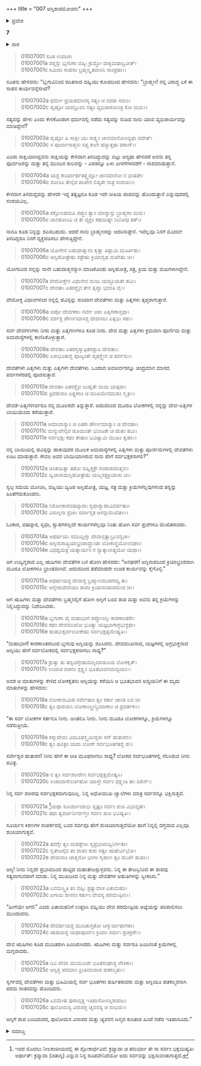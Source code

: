 +++
title = "007 ಅಗ್ನಿಶಾಪಮೋಚನಃ"
+++

<details><summary>ಪ್ರವೇಶ</summary>


।।   ಓಂ ಓಂ ನಮೋ ನಾರಾಯಣಾಯ।।   ಶ್ರೀ ವೇದವ್ಯಾಸಾಯ ನಮಃ ।।
ಶ್ರೀ ಕೃಷ್ಣದ್ವೈಪಾಯನ ವೇದವ್ಯಾಸ ವಿರಚಿತ
ಶ್ರೀ ಮಹಾಭಾರತ
ಆದಿ ಪರ್ವ
ಪೌಲೋಮ ಪರ್ವ
</details>

**7**
<details><summary>ಸಾರ</summary>

ಕೋಪಗೊಂಡ ಅಗ್ನಿಯು ಎಲ್ಲ ಕರ್ಮಗಳಿಂದ ತನ್ನನ್ನು ಹಿಂತೆಗೆದುಕೊಂಡಿದುದು (1-14). ದೇವತೆಗಳ ಒತ್ತಾಯದ ಮೇರೆಗೆ ಬ್ರಹ್ಮನು ಅಗ್ನಿಗೆ ಶಾಪವನ್ನು ಸ್ವೀಕರಿಸಲು ಹೇಳುವುದು (15-25).

</details>

> 01007001 ಸೂತ ಉವಾಚ।  
01007001a ಶಪ್ತಸ್ತು ಭೃಗುಣಾ ವಹ್ನಿಃ ಕ್ರುದ್ಧೋ ವಾಕ್ಯಮಥಾಬ್ರವೀತ್।  
01007001c ಕಿಮಿದಂ ಸಾಹಸಂ ಬ್ರಹ್ಮನ್ಕೃತವಾನಸಿ ಸಾಂಪ್ರತಂ।।

ಸೂತನು ಹೇಳಿದನು: “ಭೃಗುವಿನಿಂದ ಶಪಿತನಾದ ವಹ್ನಿಯು ಕೋಪದಿಂದ ಹೇಳಿದನು: “ಬ್ರಾಹ್ಮಣ! ನನ್ನ ವಿರುದ್ಧ ಏಕೆ ಈ ಸಾಹಸ ಕಾರ್ಯವನ್ನೆಸಗಿದೆ?

> 01007002a ಧರ್ಮೇ ಪ್ರಯತಮಾನಸ್ಯ ಸತ್ಯಂ ಚ ವದತಃ ಸಮಂ।  
01007002c ಪೃಷ್ಟೋ ಯದಬ್ರುವಂ ಸತ್ಯಂ ವ್ಯಭಿಚಾರೋಽತ್ರ ಕೋ ಮಮ।।

ಸತ್ಯವನ್ನು ಹೇಳು ಎಂದು ಕೇಳಿಕೊಂಡಾಗ ಧರ್ಮದಲ್ಲಿ ನಡೆದು ಸತ್ಯವನ್ನು ನುಡಿದ ನಾನು ಯಾವ ವ್ಯಭಿಚಾರ್ಯವನ್ನು ಮಾಡಿದ್ದೇನೆ?

> 01007003a ಪೃಷ್ಟೋ ಹಿ ಸಾಕ್ಷೀ ಯಃ ಸಾಕ್ಷ್ಯಂ ಜಾನಮಾನೋಽನ್ಯಥಾ ವದೇತ್।  
01007003c ಸ ಪೂರ್ವಾನಾತ್ಮನಃ ಸಪ್ತ ಕುಲೇ ಹನ್ಯಾತ್ತಥಾ ಪರಾನ್।।

ಎದಿರು ಸಾಕ್ಷಿಯಾಗಿದ್ದವನು ಸಾಕ್ಷಿಯನ್ನು ಕೇಳಿದಾಗ ತಿಳಿದಿದ್ದುದನ್ನು ಬಿಟ್ಟು ಅನ್ಯಥಾ ಹೇಳಿದರೆ ಅವನು ತನ್ನ ಪೂರ್ವಜರನ್ನು ಮತ್ತು ತನ್ನ ಮುಂದಿನ ಕುಲವನ್ನು - ಎರಡನ್ನೂ ಏಳು ಪೀಳಿಗೆಗಳವರೆಗೆ - ನಾಶಮಾಡುತ್ತಾನೆ.

> 01007004a ಯಶ್ಚ ಕಾರ್ಯಾರ್ಥತತ್ತ್ವಜ್ಞೋ ಜಾನಮಾನೋ ನ ಭಾಷತೇ।  
01007004c ಸೋಽಪಿ ತೇನೈವ ಪಾಪೇನ ಲಿಪ್ಯತೇ ನಾತ್ರ ಸಂಶಯಃ।।

ಕೇಳಿದಾಗ ತಿಳಿದುದ್ದದನ್ನು ಹೇಳದೇ ಇದ್ದ ತತ್ವಜ್ಞನೂ ಕೂಡ  ಇದೇ ರೀತಿಯ ಪಾಪವನ್ನು ಹೊಂದುತ್ತಾನೆ ಎನ್ನುವುದರಲ್ಲಿ ಸಂಶಯವಿಲ್ಲ.

> 01007005a ಶಕ್ತೋಽಹಮಪಿ ಶಪ್ತುಂ ತ್ವಾಂ ಮಾನ್ಯಾಸ್ತು ಬ್ರಾಹ್ಮಣಾ ಮಮ।  
01007005c ಜಾನತೋಽಪಿ ಚ ತೇ ವ್ಯಕ್ತಂ ಕಥಯಿಷ್ಯೇ ನಿಬೋಧ ತತ್।।

ನಾನೂ ಕೂಡ ನಿನ್ನನ್ನು ಶಪಿಸಬಹುದು. ಆದರೆ ನಾನು ಬ್ರಾಹ್ಮಣರನ್ನು ಆದರಿಸುತ್ತೇನೆ. ಇವೆಲ್ಲವೂ ನಿನಗೆ ಮೊದಲೇ ತಿಳಿದಿದ್ದರೂ ನಿನಗೆ ವ್ಯಕ್ತಪಡಿಸಲು ಹೇಳುತ್ತಿದ್ದೇನೆ.

> 01007006a ಯೋಗೇನ ಬಹುಧಾತ್ಮಾನಂ ಕೃತ್ವಾ ತಿಷ್ಟಾಮಿ ಮೂರ್ತಿಷು।  
01007006c ಅಗ್ನಿಹೋತ್ರೇಷು ಸತ್ರೇಷು ಕ್ರಿಯಾಸ್ವಥ ಮಖೇಷು ಚ।।

ಯೋಗದಿಂದ ನನ್ನನ್ನು ನಾನೇ ಬಹುದಾತ್ಮನನ್ನಾಗಿ ಮಾಡಿಕೊಂಡು ಅಗ್ನಿಹೋತ್ರ, ಸತ್ರ, ಕ್ರಿಯ ಮತ್ತು ಮಖಗಳಾಗಿದ್ದೇನೆ.

> 01007007a ವೇದೋಕ್ತೇನ ವಿಧಾನೇನ ಮಯಿ ಯದ್ಧೂಯತೇ ಹವಿಃ।  
01007007c ದೇವತಾಃ ಪಿತರಶ್ಚೈವ ತೇನ ತೃಪ್ತಾ ಭವಂತಿ ವೈ।।

ವೇದೋಕ್ತ ವಿಧಾನಗಳಿಂದ ನನ್ನಲ್ಲಿ ಹವಿಸ್ಸನ್ನು ಸುರಿದಾಗ ದೇವತೆಗಳು ಮತ್ತು ಪಿತೃಗಳು ತೃಪ್ತರಾಗುತ್ತಾರೆ.

> 01007008a ಆಪೋ ದೇವಗಣಾಃ ಸರ್ವೇ ಆಪಃ ಪಿತೃಗಣಾಸ್ತಥಾ।  
01007008c ದರ್ಶಶ್ಚ ಪೌರ್ಣಮಾಸಶ್ಚ ದೇವಾನಾಂ ಪಿತೃಭಿಃ ಸಹ।।

ಸರ್ವ ದೇವಗಣಗಳು ನೀರು ಮತ್ತು ಪಿತೃಗಣಗಳೂ ಕೂಡ ನೀರು. ದೇವ ಮತ್ತು ಪಿತೃಗಳು ಕ್ರಮವಾಗಿ ಪೂರ್ಣಿಮ ಮತ್ತು ಅಮವಾಸ್ಯೆಗಳಲ್ಲಿ ಕಾಣಿಸಿಕೊಳ್ಳುತ್ತಾರೆ.

> 01007009a ದೇವತಾಃ ಪಿತರಸ್ತಸ್ಮಾತ್ಪಿತರಶ್ಚಾಪಿ ದೇವತಾಃ।  
01007009c ಏಕೀಭೂತಾಶ್ಚ ಪೂಜ್ಯಂತೇ ಪೃಥಕ್ತ್ವೇನ ಚ ಪರ್ವಸು।।

ದೇವತೆಗಳೇ ಪಿತೃಗಳು ಮತ್ತು ಪಿತೃಗಳೇ ದೇವತೆಗಳು. ಒಂದಾದ ಅವರೀರ್ವರನ್ನೂ ಚಂದ್ರಮಾನ ಮಾಸದ ಪರ್ವಗಳೆರಡಲ್ಲಿ ಪೂಜಿಸುತ್ತಾರೆ.

> 01007010a ದೇವತಾಃ ಪಿತರಶ್ಚೈವ ಜುಹ್ವತೇ ಮಯಿ ಯತ್ಸದಾ।   
01007010c ತ್ರಿದಶಾನಾಂ ಪಿತೄಣಾಂ ಚ ಮುಖಮೇವಮಹಂ ಸ್ಮೃತಃ।।

ದೇವತೆ-ಪಿತೃಗಳೀರ್ವರೂ ನನ್ನ ಮೂಲಕವೇ ತಿನ್ನುತ್ತಾರೆ. ಆದುದರಿಂದ ಮೂರೂ ಲೋಕಗಳಲ್ಲಿ ನನ್ನನ್ನು ದೇವ-ಪಿತೃಗಳ ಬಾಯಿಯೆಂದು ಕರೆಯುತ್ತಾರೆ.

> 01007011a ಅಮಾವಾಸ್ಯಾಂ ಚ ಪಿತರಃ ಪೌರ್ಣಮಾಸ್ಯಾಂ ಚ ದೇವತಾಃ।  
01007011c ಮನ್ಮುಖೇನೈವ ಹೂಯಂತೇ ಭುಂಜತೇ ಚ ಹುತಂ ಹವಿಃ।  
01007011e ಸರ್ವಭಕ್ಷಃ ಕಥಂ ತೇಷಾಂ ಭವಿಷ್ಯಾಮಿ ಮುಖಂ ತ್ವಹಂ।।

ನನ್ನ ಬಾಯಿಯಲ್ಲಿ ಹವಿಸ್ಸನ್ನು ಹಾಕುವುದರ ಮೂಲಕ ಅಮವಾಸ್ಯೆಗಳಲ್ಲಿ ಪಿತೃಗಳು ಮತ್ತು ಪೂರ್ಣಿಮೆಗಳಲ್ಲಿ ದೇವತೆಗಳು ಊಟ ಮಾಡುತ್ತಾರೆ. ಕೇವಲ ಅವರ ಬಾಯಿಯಾಗಿರುವ ನಾನು ಹೇಗೆ ಸರ್ವಭಕ್ಷಕನಾಗಲಿ?”

> 01007012a ಚಿಂತಯಿತ್ವಾ ತತೋ ವಹ್ನಿಶ್ಚಕ್ರೇ ಸಂಹಾರಮಾತ್ಮನಃ।  
01007012c ದ್ವಿಜಾನಾಮಗ್ನಿಹೋತ್ರೇಷು ಯಜ್ಮಸತ್ರಕ್ರಿಯಾಸು ಚ।।

ಸ್ವಲ್ಪ ಸಮಯ ಯೋಚಿಸಿ, ವಹ್ನಿಯು ದ್ವಿಜರ ಅಗ್ನಿಹೋತ್ರ, ಯಜ್ಞ, ಸತ್ರ ಮತ್ತು ಕ್ರಿಯೆಗಳೆಲ್ಲವುಗಳಿಂದ ತನ್ನನ್ನು ಹಿಂತೆಗೆದುಕೊಂಡನು.

> 01007013a ನಿರೋಂಕಾರವಷಟ್ಕಾರಾಃ ಸ್ವಧಾಸ್ವಾಹಾವಿವರ್ಜಿತಾಃ।  
01007013c ವಿನಾಗ್ನಿನಾ ಪ್ರಜಾಃ ಸರ್ವಾಸ್ತತ ಆಸನ್ಸುದುಃಖಿತಾಃ।।

ಓಂಕಾರ, ವಷಟ್ಕಾರ, ಸ್ವಧಾ, ಸ್ವಾಹಗಳಿಲ್ಲದೇ ಕಾರ್ಯಗಳೆಲ್ಲವೂ ನಿಂತು ಹೋಗಿ ಸರ್ವ ಪ್ರಜೆಗಳೂ ದುಃಖಿತರಾದರು.

> 01007014a ಅಥರ್ಷಯಃ ಸಮುದ್ವಿಗ್ನಾ ದೇವಾನ್ಗತ್ವಾಬ್ರುವನ್ವಚಃ।  
01007014c ಅಗ್ನಿನಾಶಾತ್ಕ್ರಿಯಾಭ್ರಂಶಾದ್ಭ್ರಾಂತಾ ಲೋಕಾಸ್ತ್ರಯೋಽನಘಾಃ।   
01007014e ವಿಧಧ್ವಮತ್ರ ಯತ್ಕಾರ್ಯಂ ನ ಸ್ಯಾತ್ಕಾಲಾತ್ಯಯೋ ಯಥಾ।।

ಆಗ ಉದ್ವಿಗ್ನರಾದ ಎಲ್ಲ ಋಷಿಗಳು ದೇವತೆಗಳ ಬಳಿ ಹೋಗಿ ಹೇಳಿದರು: “ಅನಘರೇ! ಅಗ್ನಿನಾಶದಿಂದ ಕ್ರಿಯಾಭ್ರಂಶವಾಗಿ ಮೂರೂ ಲೋಕಗಳೂ ಭ್ರಾಂತವಾಗಿವೆ. ಆದುದರಿಂದ ತಡೆಮಾಡದೇ ಉಚಿತ ಕಾರ್ಯವನ್ನು ಕೈಗೊಳ್ಳಿ.”

> 01007015a ಅಥರ್ಷಯಶ್ಚ ದೇವಾಶ್ಚ ಬ್ರಹ್ಮಾಣಮುಪಗಮ್ಯ ತು।  
01007015c ಅಗ್ನೇರಾವೇದಯಂ ಶಾಪಂ ಕ್ರಿಯಾಸಂಹಾರಮೇವ ಚ।।

ಆಗ ಋಷಿಗಳು ಮತ್ತು ದೇವತೆಗಳು ಬ್ರಹ್ಮನಲ್ಲಿಗೆ ಹೋಗಿ ಅಗ್ನಿಗೆ ಬಂದ ಶಾಪ ಮತ್ತು ಅವನು ತನ್ನ ಕ್ರಿಯೆಗಳನ್ನು ನಿಲ್ಲಿಸಿದ್ದುದನ್ನು ನಿವೇದಿಸಿದರು.

> 01007016a ಭೃಗುಣಾ ವೈ ಮಹಾಭಾಗ ಶಪ್ತೋಽಗ್ನಿಃ ಕಾರಣಾಂತರೇ।  
01007016c ಕಥಂ ದೇವಮುಖೋ ಭೂತ್ವಾ ಯಜ್ಞಭಾಗಾಗ್ರಭುಕ್ತಥಾ।  
01007016e ಹುತಭುಕ್ಸರ್ವಲೋಕೇಷು ಸರ್ವಭಕ್ಷತ್ವಮೇಷ್ಯತಿ।।

“ಮಹಾಭಾಗ! ಕಾರಣಾಂತರದಿಂದ ಭೃಗುವು ಅಗ್ನಿಯನ್ನು ಶಪಿಸಿದನು. ದೇವಮುಖನಾದ, ಯಜ್ಞಗಳಲ್ಲಿ ಅಗ್ರಭುಕ್ತನಾದ ಅಗ್ನಿಯು ಹೇಗೆ ಸರ್ವಲೋಕದಲ್ಲಿ ಸರ್ವಭಕ್ಷಕನಾಗಲು ಸಾಧ್ಯ?”

> 01007017a ಶ್ರುತ್ವಾ ತು ತದ್ವಚಸ್ತೇಷಾಮಗ್ನಿಮಾಹೂಯ ಲೋಕಕೃತ್।  
01007017c ಉವಾಚ ವಚನಂ ಶ್ಲಕ್ಷ್ಣಂ ಭೂತಭಾವನಮವ್ಯಯಂ।।

ಅವರ ಆ ಮಾತುಗಳನ್ನು ಕೇಳಿದ ಲೋಕಕೃತನು ಅಗ್ನಿಯನ್ನು ಕರೆಯಿಸಿ ಆ ಭೂತಭಾವನ ಅವ್ಯಯನಿಗೆ ಈ ಮೃದು ಮಾತುಗಳನ್ನು ಹೇಳಿದನು:

> 01007018a ಲೋಕಾನಾಮಿಹ ಸರ್ವೇಷಾಂ ತ್ವಂ ಕರ್ತಾ ಚಾಂತ ಏವ ಚ।  
01007018c ತ್ವಂ ಧಾರಯಸಿ ಲೋಕಾಂಸ್ತ್ರೀನ್ಕ್ರಿಯಾಣಾಂ ಚ ಪ್ರವರ್ತಕಃ।।

“ಈ ಸರ್ವ ಲೋಕಗಳ ಕರ್ತನೂ ನೀನು. ಅಂತನೂ ನೀನು. ನೀನು ಮೂರೂ ಲೋಕಗಳನ್ನೂ, ಕ್ರಿಯೆಗಳನ್ನೂ ನಡೆಸುತ್ತೀಯೆ.

> 01007019a ಕಸ್ಮಾದೇವಂ ವಿಮೂಢಸ್ತ್ವಮೀಶ್ವರಃ ಸನ್ ಹುತಾಶನಃ।  
01007019c ತ್ವಂ ಪವಿತ್ರಂ ಯದಾ ಲೋಕೇ ಸರ್ವಭೂತಗತಶ್ಚ ಹ।।

ಸರ್ವೇಶ್ವರ ಹುತಾಶನ! ನೀನು ಹೇಗೆ ಈ ರೀತಿ ಮೂಢನಾಗಲು ಸಾಧ್ಯ? ಲೋಕದ ಸರ್ವಭೂತಗಳಲ್ಲಿ ನೆಲಸಿರುವ ನೀನು ಪವಿತ್ರ.

> 01007020a ನ ತ್ವಂ ಸರ್ವಶರೀರೇಣ ಸರ್ವಭಕ್ಷತ್ವಮೇಷ್ಯಸಿ।  
01007020c ಉಪಾದಾನೇಽರ್ಚಿಷೋ ಯಾಸ್ತೇ ಸರ್ವಂ ಧಕ್ಷ್ಯಂತಿ ತಾಃ ಶಿಖಿನ್।।

ನಿನ್ನ ಸರ್ವ ಶರೀರವು ಸರ್ವಭಕ್ಷಕವಾಗುವುದಿಲ್ಲ. ನಿನ್ನ ಅಧೋಮುಖ ಜ್ವಾಲೆಗಳು ಮಾತ್ರ ಸರ್ವವನ್ನೂ ಭಕ್ಷಿಸುತ್ತವೆ.

> 01007021a [^1]ಯಥಾ ಸೂರ್ಯಾಂಶುಭಿಃ ಸ್ಪೃಷ್ಟಂ ಸರ್ವಂ ಶುಚಿ ವಿಭಾವ್ಯತೇ।  
01007021c ತಥಾ ತ್ವದರ್ಚಿರ್ನಿರ್ದಗ್ಧಂ ಸರ್ವಂ ಶುಚಿ ಭವಿಷ್ಯತಿ।।

ಸೂರ್ಯನ ಕಿರಣಗಳ ಸಂಪರ್ಕದಲ್ಲಿ ಬಂದ ಸರ್ವವೂ ಹೇಗೆ ಶುಚಿಯಾಗುತ್ತವೆಯೋ ಹಾಗೆ ನಿನ್ನಲ್ಲಿ ದಗ್ಧವಾದ ಎಲ್ಲವೂ ಶುಚಿಯಾಗುತ್ತವೆ.

> 01007022a ತದಗ್ನೇ ತ್ವಂ ಮಹತ್ತೇಜಃ ಸ್ವಪ್ರಭಾವಾದ್ವಿನಿರ್ಗತಂ।  
01007022c ಸ್ವತೇಜಸೈವ ತಂ ಶಾಪಂ ಕುರು ಸತ್ಯಂ ಋಷೇರ್ವಿಭೋ।  
01007022e ದೇವಾನಾಂ ಚಾತ್ಮನೋ ಭಾಗಂ ಗೃಹಾಣ ತ್ವಂ ಮುಖೇ ಹುತಂ।।

ಅಗ್ನಿ! ನೀನು ನಿನ್ನದೇ ಪ್ರಭಾವದಿಂದ ಹುಟ್ಟಿದ ಮಹಾತೇಜಸ್ಸುಳ್ಳವನು. ನಿನ್ನ ಈ ತೇಜಸ್ಸಿನಿಂದ ಈ ಶಾಪವು ಸತ್ಯವಾಗುವಹಾಗೆ ಮಾಡು. ನಿನ್ನ ಮುಖದಿಂದ ನಿನ್ನ ಮತ್ತು ದೇವತೆಗಳ ಆಹುತಿಗಳನ್ನು ಸ್ವೀಕರಿಸು.”

> 01007023a ಏವಮಸ್ತ್ವಿತಿ ತಂ ವಹ್ನಿಃ ಪ್ರತ್ಯುವಾಚ ಪಿತಾಮಹಂ।  
01007023c ಜಗಾಮ ಶಾಸನಂ ಕರ್ತುಂ ದೇವಸ್ಯ ಪರಮೇಷ್ಠಿನಃ।।

“ಹೀಗೆಯೇ ಆಗಲಿ” ಎಂದು ಪಿತಾಮಹನಿಗೆ ಉತ್ತರಿಸಿ ವಹ್ನಿಯು ದೇವ ಪರಮೇಷ್ಠಿಯ ಆಜ್ಞೆಯನ್ನು ಪರಿಪಾಲಿಸಲು ಮುಂದಾದನು.

> 01007024a ದೇವರ್ಷಯಶ್ಚ ಮುದಿತಾಸ್ತತೋ ಜಗ್ಮುರ್ಯಥಾಗತಂ।  
01007024c ಋಷಯಶ್ಚ ಯಥಾಪೂರ್ವಂ ಕ್ರಿಯಾಃ ಸರ್ವಾಃ ಪ್ರಚಕ್ರಿರೇ।।

ದೇವ ಋಷಿಗಳು ಕೂಡ ಮುದಿತರಾಗಿ ಹಿಂದಿರುಗಿದರು. ಋಷಿಗಳು ಮತ್ತು ಸರ್ವರೂ ಹಿಂದಿನಂತೆ ಕ್ರಿಯೆಗಳಲ್ಲಿ ಮಗ್ನರಾದರು.

> 01007025a ದಿವಿ ದೇವಾ ಮುಮುದಿರೇ ಭೂತಸಂಘಾಶ್ಚ ಲೌಕಿಕಾಃ।  
01007025c ಅಗ್ನಿಶ್ಚ ಪರಮಾಂ ಪ್ರೀತಿಮಾವಾಪ ಹತಕಲ್ಮಷಃ।।

ಸ್ವರ್ಗದಲ್ಲಿ ದೇವತೆಗಳು ಮತ್ತು ಭೂಮಿಯಲ್ಲಿ ಸರ್ವ ಭೂತಗಳು ಹರ್ಷಿತರಾದರು ಮತ್ತು ಅಗ್ನಿಯೂ ಹತಕಲ್ಮಶನಾಗಿ ಪರಮ ಸಂತಸವನ್ನು ಹೊಂದಿದನು.

> 01007026a ಏವಮೇಷ ಪುರಾವೃತ್ತ ಇತಿಹಾಸೋಽಗ್ನಿಶಾಪಜಃ।  
01007026c ಪುಲೋಮಸ್ಯ ವಿನಾಶಶ್ಚ ಚ್ಯವನಸ್ಯ ಚ ಸಂಭವಃ।।

ಅಗ್ನಿಗೆ ಶಾಪ ಬಂದಿದುದರ, ಪುಲೋಮನ ವಿನಾಶದ ಮತ್ತು ಚ್ಯವನನ ಜನ್ಮದ ಕುರಿತಾದ ಹಿಂದೆ ನಡೆದ ಇತಿಹಾಸವಿದು.”

<details><summary>ಸಮಾಪ್ತಿ</summary>

ಇತಿ ಶ್ರೀ ಮಹಾಭಾರತೇ ಆದಿಪರ್ವಣಿ ಪೌಲೋಮಪರ್ವಣಿ ಅಗ್ನಿಶಾಪಮೋಚನೋ ನಾಮ ಸಪ್ತಮೋಽಧ್ಯಾಯಃ।।  
ಇದು ಶ್ರೀ ಮಹಾಭಾರತದಲ್ಲಿ ಆದಿಪರ್ವದಲ್ಲಿ ಪೌಲೋಮಪರ್ವದಲ್ಲಿ ಅಗ್ನಿಶಾಪಮೋಚನವೆಂಬ ಏಳನೆಯ ಅಧ್ಯಾಯವು.

</details>

[^1]: ಇದರ ಮೊದಲು ನೀಲಕಂಠೀಯದಲ್ಲಿ ಈ ಶ್ಲೋಕಾರ್ಧವಿದೆ: ಕ್ರವ್ಯಾದಾ ಚ ತನುರ್ಯಾ ತೇ ಸಾ ಸರ್ವಂ ಭಕ್ಷಯಿಷ್ಯತಿ।   ಅರ್ಥಾತ್: ಕ್ರವ್ಯಾದಾ (ಚಿತಾಗ್ನಿ) ಎನ್ನುವ ನಿನ್ನ ರೂಪವೇನಿದೆಯೋ ಅದು ಸರ್ವವನ್ನು ಭಕ್ಷಿಸುವಂತಾಗುತ್ತದೆ.
